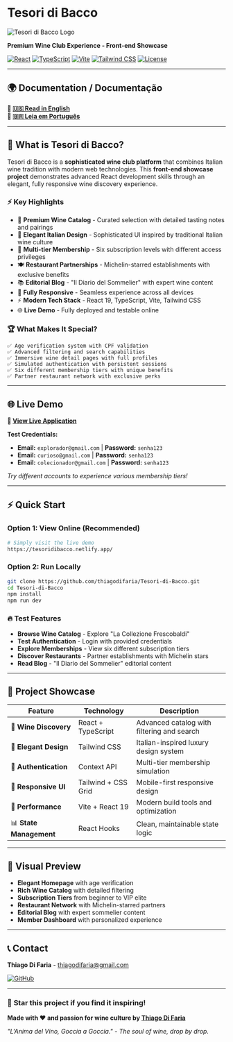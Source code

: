 # Tesori di Bacco

![Tesori di Bacco Logo](https://img.shields.io/badge/Tesori_di_Bacco-Premium%20Wine%20Club-8B0027?style=for-the-badge&logo=wine)

**Premium Wine Club Experience - Front-end Showcase**

[![React](https://img.shields.io/badge/React-19.1.0-61dafb?style=flat&logo=react&logoColor=white)](https://reactjs.org)
[![TypeScript](https://img.shields.io/badge/TypeScript-5.7.2-3178c6?style=flat&logo=typescript&logoColor=white)](https://typescriptlang.org)
[![Vite](https://img.shields.io/badge/Vite-6.2.0-646cff?style=flat&logo=vite&logoColor=white)](https://vitejs.dev)
[![Tailwind CSS](https://img.shields.io/badge/Tailwind-4.1.8-06b6d4?style=flat&logo=tailwindcss&logoColor=white)](https://tailwindcss.com)
[![License](https://img.shields.io/badge/License-MIT-green.svg?style=flat)](LICENSE)

---

## 🌍 **Documentation / Documentação**

**📖 [🇺🇸 Read in English](README_EN.md)**  
**📖 [🇧🇷 Leia em Português](README_PT.md)**

---

## 🎯 What is Tesori di Bacco?

Tesori di Bacco is a **sophisticated wine club platform** that combines Italian wine tradition with modern web technologies. This **front-end showcase project** demonstrates advanced React development skills through an elegant, fully responsive wine discovery experience.

### ⚡ Key Highlights

- 🍷 **Premium Wine Catalog** - Curated selection with detailed tasting notes and pairings
- 🎨 **Elegant Italian Design** - Sophisticated UI inspired by traditional Italian wine culture  
- 🔐 **Multi-tier Membership** - Six subscription levels with different access privileges
- 🍽️ **Restaurant Partnerships** - Michelin-starred establishments with exclusive benefits
- 📚 **Editorial Blog** - "Il Diario del Sommelier" with expert wine content
- 📱 **Fully Responsive** - Seamless experience across all devices
- ⚡ **Modern Tech Stack** - React 19, TypeScript, Vite, Tailwind CSS
- 🌐 **Live Demo** - Fully deployed and testable online

### 🏆 What Makes It Special?

```
✅ Age verification system with CPF validation
✅ Advanced filtering and search capabilities  
✅ Immersive wine detail pages with full profiles
✅ Simulated authentication with persistent sessions
✅ Six different membership tiers with unique benefits
✅ Partner restaurant network with exclusive perks
```

---

## 🌐 **Live Demo**

**🚀 [View Live Application](https://tesoridibacco.netlify.app/)**

**Test Credentials:**
- **Email:** `explorador@gmail.com` | **Password:** `senha123`
- **Email:** `curioso@gmail.com` | **Password:** `senha123`
- **Email:** `colecionador@gmail.com` | **Password:** `senha123`

*Try different accounts to experience various membership tiers!*

---

## ⚡ Quick Start

### Option 1: View Online (Recommended)
```bash
# Simply visit the live demo
https://tesoridibacco.netlify.app/
```

### Option 2: Run Locally
```bash
git clone https://github.com/thiagodifaria/Tesori-di-Bacco.git
cd Tesori-di-Bacco
npm install
npm run dev
```

### 🔥 Test Features
- **Browse Wine Catalog** - Explore "La Collezione Frescobaldi"
- **Test Authentication** - Login with provided credentials
- **Explore Memberships** - View six different subscription tiers
- **Discover Restaurants** - Partner establishments with Michelin stars
- **Read Blog** - "Il Diario del Sommelier" editorial content

---

## 🎨 Project Showcase

| Feature | Technology | Description |
|---------|------------|-------------|
| 🍷 **Wine Discovery** | React + TypeScript | Advanced catalog with filtering and search |
| 🎨 **Elegant Design** | Tailwind CSS | Italian-inspired luxury design system |
| 🔐 **Authentication** | Context API | Multi-tier membership simulation |
| 📱 **Responsive UI** | Tailwind + CSS Grid | Mobile-first responsive design |
| 🚀 **Performance** | Vite + React 19 | Modern build tools and optimization |
| 📊 **State Management** | React Hooks | Clean, maintainable state logic |

---

## 📸 Visual Preview

- **Elegant Homepage** with age verification
- **Rich Wine Catalog** with detailed filtering
- **Subscription Tiers** from beginner to VIP elite
- **Restaurant Network** with Michelin-starred partners
- **Editorial Blog** with expert sommelier content
- **Member Dashboard** with personalized experience

---

## 📞 Contact

**Thiago Di Faria** - thiagodifaria@gmail.com

[![GitHub](https://img.shields.io/badge/GitHub-@thiagodifaria-black?style=flat&logo=github)](https://github.com/thiagodifaria)

---

### 🌟 **Star this project if you find it inspiring!**

**Made with ❤️ and passion for wine culture by [Thiago Di Faria](https://github.com/thiagodifaria)**

*"L'Anima del Vino, Goccia a Goccia." - The soul of wine, drop by drop.*